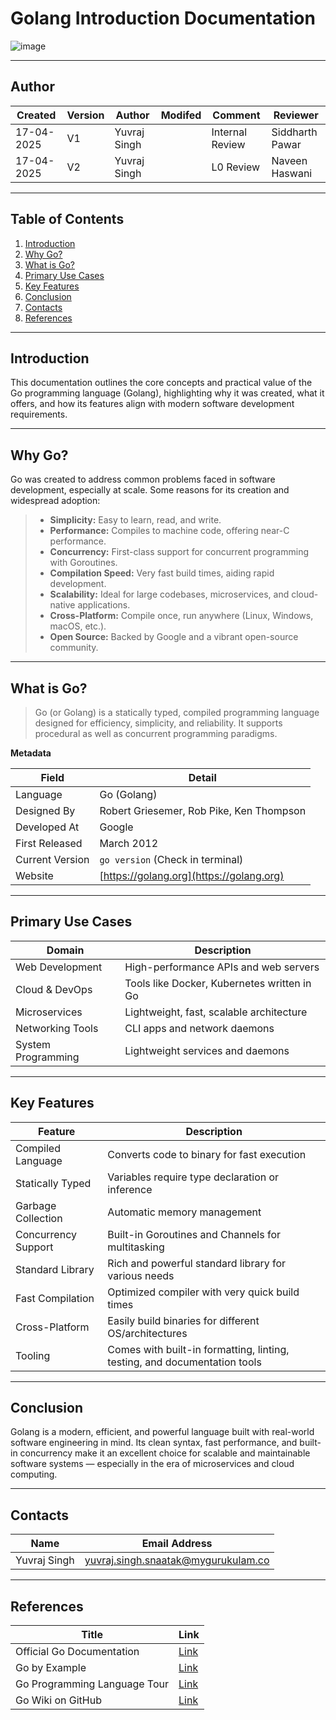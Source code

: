 # Golang Introduction Documentation
![image](https://cdn.dribbble.com/userupload/2624050/file/original-59266f4dea1c2aa43f2064cc0f3b165a.png?format=webp&resize=400x300&vertical=center)

---

## **Author**
| Created     | Version | Author        | Modifed | Comment           | Reviewer         |
|-------------|---------|---------------|-------|------------|------------------|
| 17-04-2025  | V1     | Yuvraj Singh |  | Internal Review   | Siddharth Pawar  |
| 17-04-2025  | V2     | Yuvraj Singh  |  |   L0 Review     | Naveen Haswani  |

---


## Table of Contents
1. [Introduction](#introduction)
2. [Why Go?](#why-go)
3. [What is Go?](#what-is-go)
4. [Primary Use Cases](#primary-use-cases)
5. [Key Features](#key-features)
6. [Conclusion](#conclusion)
7. [Contacts](#contacts)
8. [References](#references)


---

## Introduction
This documentation outlines the core concepts and practical value of the Go programming language (Golang), highlighting why it was created, what it offers, and how its features align with modern software development requirements.

---

## Why Go?

Go was created to address common problems faced in software development, especially at scale. Some reasons for its creation and widespread adoption:

> - **Simplicity:** Easy to learn, read, and write.
> - **Performance:** Compiles to machine code, offering near-C performance.
> - **Concurrency:** First-class support for concurrent programming with Goroutines.
> - **Compilation Speed:** Very fast build times, aiding rapid development.
> - **Scalability:** Ideal for large codebases, microservices, and cloud-native applications.
> - **Cross-Platform:** Compile once, run anywhere (Linux, Windows, macOS, etc.).
> - **Open Source:** Backed by Google and a vibrant open-source community.

---

## What is Go?

> Go (or Golang) is a statically typed, compiled programming language designed for efficiency, simplicity, and reliability. It supports procedural as well as concurrent programming paradigms.

**Metadata**

| Field          | Detail                         |
|----------------|--------------------------------|
| Language       | Go (Golang)                    |
| Designed By    | Robert Griesemer, Rob Pike, Ken Thompson |
| Developed At   | Google                         |
| First Released | March 2012                     |
| Current Version| `go version` (Check in terminal) |
| Website        | [https://golang.org](https://golang.org) |

---

## Primary Use Cases

| Domain             | Description                                       |
|--------------------|---------------------------------------------------|
| Web Development     | High-performance APIs and web servers             |
| Cloud & DevOps      | Tools like Docker, Kubernetes written in Go       |
| Microservices       | Lightweight, fast, scalable architecture          |
| Networking Tools    | CLI apps and network daemons                      |
| System Programming  | Lightweight services and daemons                  |

---

## Key Features

| Feature             | Description                                                                 |
|---------------------|-----------------------------------------------------------------------------|
| Compiled Language    | Converts code to binary for fast execution                                 |
| Statically Typed     | Variables require type declaration or inference                            |
| Garbage Collection   | Automatic memory management                                                 |
| Concurrency Support  | Built-in Goroutines and Channels for multitasking                         |
| Standard Library     | Rich and powerful standard library for various needs                      |
| Fast Compilation     | Optimized compiler with very quick build times                            |
| Cross-Platform       | Easily build binaries for different OS/architectures                      |
| Tooling              | Comes with built-in formatting, linting, testing, and documentation tools |

---

## Conclusion

Golang is a modern, efficient, and powerful language built with real-world software engineering in mind. Its clean syntax, fast performance, and built-in concurrency make it an excellent choice for scalable and maintainable software systems — especially in the era of microservices and cloud computing.

---

## Contacts

| Name         | Email Address                                 |
|--------------|-----------------------------------------------|
| Yuvraj Singh | yuvraj.singh.snaatak@mygurukulam.co           |

---

## References

| **Title**                        | **Link**                                                                                      |
|----------------------------------|-----------------------------------------------------------------------------------------------|
| Official Go Documentation  | [Link](https://golang.org/doc/) |
| Go by Example | [Link](https://gobyexample.com/) |
| Go Programming Language Tour| [Link](https://tour.golang.org/) |
| Go Wiki on GitHub | [Link](https://github.com/golang/go/wiki) |

